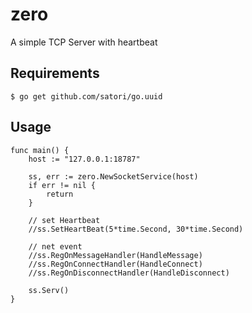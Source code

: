 # zero
A simple TCP Server with heartbeat

## Requirements

```
$ go get github.com/satori/go.uuid
```

## Usage

```
func main() {
 	host := "127.0.0.1:18787"

 	ss, err := zero.NewSocketService(host)
	if err != nil {
		return
	}

	// set Heartbeat
	//ss.SetHeartBeat(5*time.Second, 30*time.Second)

	// net event
	//ss.RegOnMessageHandler(HandleMessage)
	//ss.RegOnConnectHandler(HandleConnect)
	//ss.RegOnDisconnectHandler(HandleDisconnect)

	ss.Serv()
}

```

